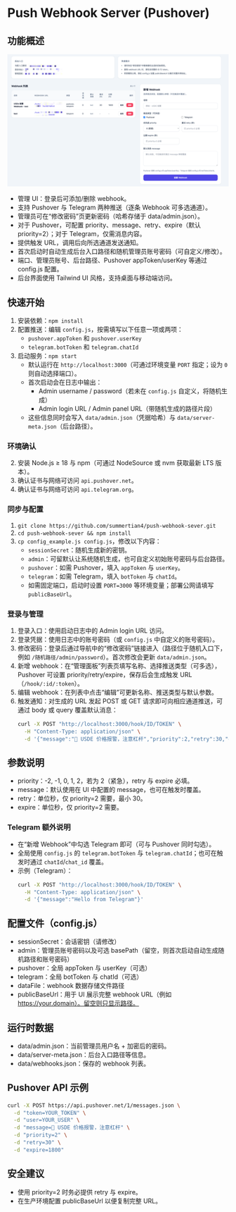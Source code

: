 # Push Webhook Server (Pushover)

## 功能概述

![示例界面（示意图）](docs/screenshots/example.png)

- 管理 UI：登录后可添加/删除 webhook。
- 支持 Pushover 与 Telegram 两种推送（逐条 Webhook 可多选通道）。
- 管理员可在“修改密码”页更新密码（哈希存储于 data/admin.json）。
- 对于 Pushover，可配置 priority、message、retry、expire（默认 priority=2）；对于 Telegram，仅需消息内容。
- 提供触发 URL，调用后向所选通道发送通知。
- 首次启动时自动生成后台入口路径和随机管理员账号密码（可自定义/修改）。
- 端口、管理员账号、后台路径、Pushover appToken/userKey 等通过 config.js 配置。
- 后台界面使用 Tailwind UI 风格，支持桌面与移动端访问。
  
## 快速开始
1. 安装依赖：`npm install`
2. 配置推送：编辑 `config.js`，按需填写以下任意一项或两项：
   - `pushover.appToken` 和 `pushover.userKey`
   - `telegram.botToken` 和 `telegram.chatId`
3. 启动服务：`npm start`
   - 默认运行在 `http://localhost:3000`（可通过环境变量 `PORT` 指定；设为 `0` 则自动选择端口）。
   - 首次启动会在日志中输出：
     - Admin username / password（若未在 `config.js` 自定义，将随机生成）
     - Admin login URL / Admin panel URL（带随机生成的路径片段）
   - 这些信息同时会写入 `data/admin.json`（凭据哈希）与 `data/server-meta.json`（后台路径）。

### 环境确认
2. 安装 Node.js ≥ 18 与 npm（可通过 NodeSource 或 nvm 获取最新 LTS 版本）。
3. 确认证书与网络可访问 `api.pushover.net`。
4. 确认证书与网络可访问 `api.telegram.org`。

### 同步与配置
1. `git clone https://github.com/summertian4/push-webhook-sever.git`
2. `cd push-webhook-sever && npm install`
3. `cp config_example.js config.js`，修改以下内容：
   - `sessionSecret`：随机生成新的密钥。
   - `admin`：可留默认让系统随机生成，也可自定义初始账号密码与后台路径。
   - `pushover`：如需 Pushover，填入 `appToken` 与 `userKey`。
   - `telegram`：如需 Telegram，填入 `botToken` 与 `chatId`。
   - 如需固定端口，启动时设置 `PORT=3000` 等环境变量；部署公网请填写 `publicBaseUrl`。

### 登录与管理
1. 登录入口：使用启动日志中的 Admin login URL 访问。
2. 登录凭据：使用日志中的账号密码（或 `config.js` 中自定义的账号密码）。
3. 修改密码：登录后通过导航中的“修改密码”链接进入（路径位于随机入口下，例如 `/随机路径/admin/password`）。首次修改会更新 `data/admin.json`。
4. 新增 webhook：在“管理面板”列表页填写名称、选择推送类型（可多选），Pushover 可设置 priority/retry/expire，保存后会生成触发 URL（`/hook/:id/:token`）。
5. 编辑 webhook：在列表中点击“编辑”可更新名称、推送类型与默认参数。
6. 触发通知：对生成的 URL 发起 POST 或 GET 请求即可向相应通道推送，可通过 body 或 query 覆盖默认消息：
   ```bash
   curl -X POST "http://localhost:3000/hook/ID/TOKEN" \
     -H "Content-Type: application/json" \
     -d '{"message":"🚨 USDE 价格报警，注意杠杆","priority":2,"retry":30,"expire":1800}'
   ```

## 参数说明
- priority：-2, -1, 0, 1, 2，若为 2（紧急），retry 与 expire 必填。
- message：默认使用在 UI 中配置的 message，也可在触发时覆盖。
- retry：单位秒，仅 priority=2 需要，最小 30。
- expire：单位秒，仅 priority=2 需要。

### Telegram 额外说明
- 在“新增 Webhook”中勾选 Telegram 即可（可与 Pushover 同时勾选）。
- 全局使用 `config.js` 的 `telegram.botToken` 与 `telegram.chatId`；也可在触发时通过 `chatId`/`chat_id` 覆盖。
- 示例（Telegram）：
  ```bash
  curl -X POST "http://localhost:3000/hook/ID/TOKEN" \
    -H "Content-Type: application/json" \
    -d '{"message":"Hello from Telegram"}'
  ```

## 配置文件（config.js）
- sessionSecret：会话密钥（请修改）
- admin：管理员账号密码以及可选 basePath（留空，则首次启动自动生成随机路径和账号密码）
- pushover：全局 appToken 与 userKey（可选）
- telegram：全局 botToken 与 chatId（可选）
- dataFile：webhook 数据存储文件路径
- publicBaseUrl：用于 UI 展示完整 webhook URL（例如 https://your.domain）。留空则只显示路径。

## 运行时数据
- data/admin.json：当前管理员用户名 + 加密后的密码。
- data/server-meta.json：后台入口路径等信息。
- data/webhooks.json：保存的 webhook 列表。

## Pushover API 示例
```bash
curl -X POST https://api.pushover.net/1/messages.json \
  -d "token=YOUR_TOKEN" \
  -d "user=YOUR_USER" \
  -d "message=🚨 USDE 价格报警，注意杠杆" \
  -d "priority=2" \
  -d "retry=30" \
  -d "expire=1800"
```


## 安全建议
- 使用 priority=2 时务必提供 retry 与 expire。
- 在生产环境配置 publicBaseUrl 以便复制完整 URL。
